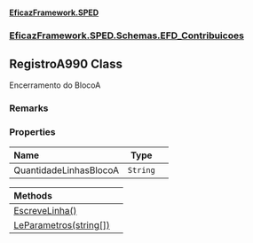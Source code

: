 #### [EficazFramework.SPED](EficazFrameworkSPED.md 'EficazFramework SPED')
### [EficazFramework.SPED.Schemas.EFD_Contribuicoes](EficazFramework.SPED.Schemas.EFD_Contribuicoes.md 'EficazFramework.SPED.Schemas.EFD_Contribuicoes')

## RegistroA990 Class

Encerramento do BlocoA

### Remarks
### Properties

| Name | Type | |
| :--- | :---: | :--- |
| QuantidadeLinhasBlocoA | `String` |  |

| Methods | |
| :--- | :--- |
| [EscreveLinha()](EficazFramework.SPED.Schemas.EFD_Contribuicoes/RegistroA990/EscreveLinha().md 'EficazFramework.SPED.Schemas.EFD_Contribuicoes.RegistroA990.EscreveLinha()') | |
| [LeParametros(string[])](EficazFramework.SPED.Schemas.EFD_Contribuicoes/RegistroA990/LeParametros(string[]).md 'EficazFramework.SPED.Schemas.EFD_Contribuicoes.RegistroA990.LeParametros(string[])') | |
